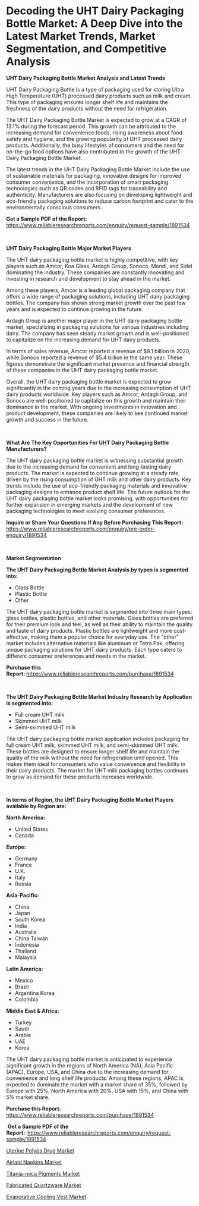 <p><h1>Decoding the UHT Dairy Packaging Bottle Market: A Deep Dive into the Latest Market Trends, Market Segmentation, and Competitive Analysis</h1></p><p><strong>UHT Dairy Packaging Bottle Market Analysis and Latest Trends</strong></p>
<p><p>UHT Dairy Packaging Bottle is a type of packaging used for storing Ultra High Temperature (UHT) processed dairy products such as milk and cream. This type of packaging ensures longer shelf life and maintains the freshness of the dairy products without the need for refrigeration.</p><p>The UHT Dairy Packaging Bottle Market is expected to grow at a CAGR of 13.1% during the forecast period. This growth can be attributed to the increasing demand for convenience foods, rising awareness about food safety and hygiene, and the growing popularity of UHT processed dairy products. Additionally, the busy lifestyles of consumers and the need for on-the-go food options have also contributed to the growth of the UHT Dairy Packaging Bottle Market.</p><p>The latest trends in the UHT Dairy Packaging Bottle Market include the use of sustainable materials for packaging, innovative designs for improved consumer convenience, and the incorporation of smart packaging technologies such as QR codes and RFID tags for traceability and authenticity. Manufacturers are also focusing on developing lightweight and eco-friendly packaging solutions to reduce carbon footprint and cater to the environmentally conscious consumers.</p></p>
<p><strong>Get a Sample PDF of the Report:&nbsp;</strong> <a href="https://www.reliableresearchreports.com/enquiry/request-sample/1891534">https://www.reliableresearchreports.com/enquiry/request-sample/1891534</a></p>
<p>&nbsp;</p>
<p><strong>UHT Dairy Packaging Bottle Major Market Players</strong></p>
<p><p>The UHT dairy packaging bottle market is highly competitive, with key players such as Amcor, Koa Glass, Ardagh Group, Sonoco, Mondi, and Sidel dominating the industry. These companies are constantly innovating and investing in research and development to stay ahead in the market.</p><p>Among these players, Amcor is a leading global packaging company that offers a wide range of packaging solutions, including UHT dairy packaging bottles. The company has shown strong market growth over the past few years and is expected to continue growing in the future.</p><p>Ardagh Group is another major player in the UHT dairy packaging bottle market, specializing in packaging solutions for various industries including dairy. The company has seen steady market growth and is well-positioned to capitalize on the increasing demand for UHT dairy products.</p><p>In terms of sales revenue, Amcor reported a revenue of $9.1 billion in 2020, while Sonoco reported a revenue of $5.4 billion in the same year. These figures demonstrate the significant market presence and financial strength of these companies in the UHT dairy packaging bottle market.</p><p>Overall, the UHT dairy packaging bottle market is expected to grow significantly in the coming years due to the increasing consumption of UHT dairy products worldwide. Key players such as Amcor, Ardagh Group, and Sonoco are well-positioned to capitalize on this growth and maintain their dominance in the market. With ongoing investments in innovation and product development, these companies are likely to see continued market growth and success in the future.</p></p>
<p>&nbsp;</p>
<p><strong>What Are The Key Opportunities For UHT Dairy Packaging Bottle Manufacturers?</strong></p>
<p><p>The UHT dairy packaging bottle market is witnessing substantial growth due to the increasing demand for convenient and long-lasting dairy products. The market is expected to continue growing at a steady rate, driven by the rising consumption of UHT milk and other dairy products. Key trends include the use of eco-friendly packaging materials and innovative packaging designs to enhance product shelf life. The future outlook for the UHT dairy packaging bottle market looks promising, with opportunities for further expansion in emerging markets and the development of new packaging technologies to meet evolving consumer preferences.</p></p>
<p><strong>Inquire or Share Your Questions If Any Before Purchasing This Report:</strong> <a href="https://www.reliableresearchreports.com/enquiry/pre-order-enquiry/1891534">https://www.reliableresearchreports.com/enquiry/pre-order-enquiry/1891534</a></p>
<p>&nbsp;</p>
<p><strong>Market Segmentation</strong></p>
<p><strong>The UHT Dairy Packaging Bottle Market Analysis by types is segmented into:</strong></p>
<p><ul><li>Glass Bottle</li><li>Plastic Bottle</li><li>Other</li></ul></p>
<p><p>The UHT dairy packaging bottle market is segmented into three main types: glass bottles, plastic bottles, and other materials. Glass bottles are preferred for their premium look and feel, as well as their ability to maintain the quality and taste of dairy products. Plastic bottles are lightweight and more cost-effective, making them a popular choice for everyday use. The "other" market includes alternative materials like aluminum or Tetra Pak, offering unique packaging solutions for UHT dairy products. Each type caters to different consumer preferences and needs in the market.</p></p>
<p><strong>Purchase this Report:&nbsp;</strong><a href="https://www.reliableresearchreports.com/purchase/1891534">https://www.reliableresearchreports.com/purchase/1891534</a></p>
<p>&nbsp;</p>
<p><strong>The UHT Dairy Packaging Bottle Market Industry Research by Application is segmented into:</strong></p>
<p><ul><li>Full cream UHT milk</li><li>Skimmed UHT milk</li><li>Semi-skimmed UHT milk</li></ul></p>
<p><p>The UHT dairy packaging bottle market application includes packaging for full cream UHT milk, skimmed UHT milk, and semi-skimmed UHT milk. These bottles are designed to ensure longer shelf life and maintain the quality of the milk without the need for refrigeration until opened. This makes them ideal for consumers who value convenience and flexibility in their dairy products. The market for UHT milk packaging bottles continues to grow as demand for these products increases worldwide.</p></p>
<p>&nbsp;</p>
<p><strong>In terms of Region, the UHT Dairy Packaging Bottle Market Players available by Region are:</strong></p>
<p>
    <p> <strong> North America: </strong>
        <ul>
            <li>United States</li>
            <li>Canada</li>
        </ul>
        </p> 
    <p> <strong> Europe: </strong>
        <ul>
            <li>Germany</li>
            <li>France</li>
            <li>U.K.</li>
            <li>Italy</li>
            <li>Russia</li>
        </ul>
        </p> 
    <p> <strong> Asia-Pacific: </strong>
        <ul>
            <li>China</li>
            <li>Japan</li>
            <li>South Korea</li>
            <li>India</li>
            <li>Australia</li>
            <li>China Taiwan</li>
            <li>Indonesia</li>
            <li>Thailand</li>
            <li>Malaysia</li>
        </ul>
        </p> 
    <p> <strong> Latin America: </strong>
        <ul>
            <li>Mexico</li>
            <li>Brazil</li>
            <li>Argentina Korea</li>
            <li>Colombia</li>
        </ul>
        </p> 
    <p> <strong> Middle East & Africa: </strong>
        <ul>
            <li>Turkey</li>
            <li>Saudi</li>
            <li>Arabia</li>
            <li>UAE</li>
            <li>Korea</li>
        </ul>
    </p>
    </p>
<p><p>The UHT dairy packaging bottle market is anticipated to experience significant growth in the regions of North America (NA), Asia Pacific (APAC), Europe, USA, and China due to the increasing demand for convenience and long shelf life products. Among these regions, APAC is expected to dominate the market with a market share of 35%, followed by Europe with 25%, North America with 20%, USA with 15%, and China with 5% market share.</p></p>
<p><strong>Purchase this Report: </strong><a href="https://www.reliableresearchreports.com/purchase/1891534">https://www.reliableresearchreports.com/purchase/1891534</a></p>
<p>&nbsp;<strong>Get a Sample PDF of the Report:&nbsp;&nbsp;</strong><a href="https://www.reliableresearchreports.com/enquiry/request-sample/1891534">https://www.reliableresearchreports.com/enquiry/request-sample/1891534</a></p>
<p><strong></strong></p>
<p><p><a href="https://github.com/lataunyatinikmelvin59ilbd0dv/Market-Research-Report-List-1/blob/main/uterine-polyps-drug-market.md">Uterine Polyps Drug Market</a></p><p><a href="https://view.publitas.com/reportprime-1/airlaid-napkins-market-dynamics-2024-2031-also-about-its-market-trends-projections-and-opportunities/">Airlaid Napkins Market</a></p><p><a href="https://gentle-editor-9db.notion.site/Titania-mica-Pigments-Market-Size-Market-Share-and-Global-Market-Analysis-Report-2024-2031-3bf5349662a4497888d7b3f04d069efd">Titania-mica Pigments Market</a></p><p><a href="https://unruly-ladybug-44b.notion.site/Fabricated-Quartzware-Market-Furnish-Information-about-Market-Size-Market-Share-Market-Dynamics-a-82b5952a79d2422686ebdb8773a4b4ee">Fabricated Quartzware Market</a></p><p><a href="https://view.publitas.com/reportprime-1/evaporative-cooling-vest-market-size-growth-outlook-from-2024-to-2031-projecting-at-markets-trends-analysis-by-application-regional-outlook-and-revenue/">Evaporative Cooling Vest Market</a></p></p>